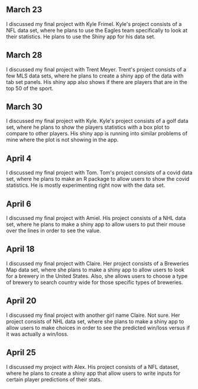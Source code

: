 ## March 23
I discussed my final project with Kyle Frimel. Kyle's project consists of a NFL data set, where he plans to use the Eagles team specifically to look at their statistics. He plans to use the Shiny app for his data set.

## March 28
I discussed my final project with Trent Meyer. Trent's project consists of a few MLS data sets, where he plans to create a shiny app of the data with tab set panels. His shiny app also shows if there are players that are in the top 50 of the sport.

## March 30
I discussed my final project with Kyle. Kyle's project consists of a golf data set, where he plans to show the players statistics with a box plot to compare to other players. His shiny app is running into similar problems of mine where the plot is not showing in the app.

## April 4
I discussed my final project with Tom. Tom's project consists of a covid data set, where he plans to make an R package to allow users to show the covid statistics. He is mostly experimenting right now with the data set.

## April 6
I discussed my final project with Amiel. His project consists of a NHL data set, where he plans to make a shiny app to allow users to put their mouse over the lines in order to see the value.

## April 18
I discussed my final project with Claire. Her project consists of a Breweries Map data set, where she plans to make a shiny app to allow users to look for a brewery in the United States. Also, she allows users to choose a type of brewery to search country wide for those specific types of breweries.

## April 20 
I discussed my final project with another girl name Claire. Not sure. Her project consists of NHL data set, where she plans to make a shiny app to allow users to make choices in order to see the predicted win/loss versus if it was actually a win/loss.

## April 25
I discussed my project with Alex. His project consists of a NFL dataset, where he plans to create a shiny app that allow users to write inputs for certain player predictions of their stats.